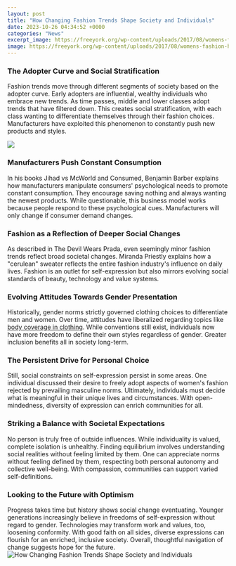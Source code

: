 ```yaml
---
layout: post
title: "How Changing Fashion Trends Shape Society and Individuals"
date: 2023-10-26 04:34:52 +0000
categories: "News"
excerpt_image: https://freeyork.org/wp-content/uploads/2017/08/womens-fashion-history-fy-25.jpg
image: https://freeyork.org/wp-content/uploads/2017/08/womens-fashion-history-fy-25.jpg
---
```


### The Adopter Curve and Social Stratification 
Fashion trends move through different segments of society based on the adopter curve. Early adopters are influential, wealthy individuals who embrace new trends. As time passes, middle and lower classes adopt trends that have filtered down. This creates social stratification, with each class wanting to differentiate themselves through their fashion choices. Manufacturers have exploited this phenomenon to constantly push new products and styles.

![](https://thegreenhubonline.com/wp-content/uploads/2018/05/fall-2017-trends-feature.png)
### Manufacturers Push Constant Consumption
In his books Jihad vs McWorld and Consumed, Benjamin Barber explains how manufacturers manipulate consumers' psychological needs to promote constant consumption. They encourage saving nothing and always wanting the newest products. While questionable, this business model works because people respond to these psychological cues. Manufacturers will only change if consumer demand changes. 
### Fashion as a Reflection of Deeper Social Changes  
As described in The Devil Wears Prada, even seemingly minor fashion trends reflect broad societal changes. Miranda Priestly explains how a "cerulean" sweater reflects the entire fashion industry's influence on daily lives. Fashion is an outlet for self-expression but also mirrors evolving social standards of beauty, technology and value systems.
### Evolving Attitudes Towards Gender Presentation
Historically, gender norms strictly governed clothing choices to differentiate men and women. Over time, attitudes have liberalized regarding topics like [body coverage in clothing](https://store.fi.io.vn/collection). While conventions still exist, individuals now have more freedom to define their own styles regardless of gender. Greater inclusion benefits all in society long-term.
### The Persistent Drive for Personal Choice  
Still, social constraints on self-expression persist in some areas. One individual discussed their desire to freely adopt aspects of women's fashion rejected by prevailing masculine norms. Ultimately, individuals must decide what is meaningful in their unique lives and circumstances. With open-mindedness, diversity of expression can enrich communities for all.
### Striking a Balance with Societal Expectations
No person is truly free of outside influences. While individuality is valued, complete isolation is unhealthy. Finding equilibrium involves understanding social realities without feeling limited by them. One can appreciate norms without feeling defined by them, respecting both personal autonomy and collective well-being. With compassion, communities can support varied self-definitions.
### Looking to the Future with Optimism  
Progress takes time but history shows social change eventuating. Younger generations increasingly believe in freedoms of self-expression without regard to gender. Technologies may transform work and values, too, loosening conformity. With good faith on all sides, diverse expressions can flourish for an enriched, inclusive society. Overall, thoughtful navigation of change suggests hope for the future.
![How Changing Fashion Trends Shape Society and Individuals](https://freeyork.org/wp-content/uploads/2017/08/womens-fashion-history-fy-25.jpg)